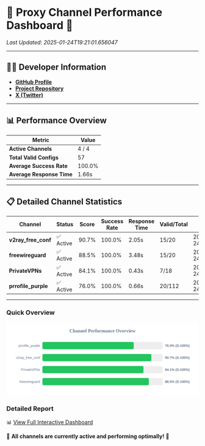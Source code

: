 # 🌟 Proxy Channel Performance Dashboard 🌟

_Last Updated: 2025-01-24T19:21:01.656047_

---

## 👩‍💻 Developer Information

- **[GitHub Profile](https://github.com/4n0nymou3)**  
- **[Project Repository](https://github.com/4n0nymou3/multi-proxy-config-fetcher)**  
- **[X (Twitter)](https://x.com/4n0nymou3)**  

---

## 📊 Performance Overview

| Metric                | Value       |
|-----------------------|-------------|
| **Active Channels**   | 4 / 4       |
| **Total Valid Configs** | 57          |
| **Average Success Rate** | 100.0%      |
| **Average Response Time** | 1.66s       |

---

## 📋 Detailed Channel Statistics

| Channel          | Status     | Score  | Success Rate | Response Time | Valid/Total | Last Success               |
|------------------|------------|--------|--------------|---------------|-------------|----------------------------|
| **v2ray_free_conf**  | ✅ Active  | 90.7%  | 100.0% | 2.05s         | 15/20       | 2025-01-24T19:20:57.676455 |
| **freewireguard**  | ✅ Active  | 88.5%  | 100.0% | 3.48s         | 15/20       | 2025-01-24T19:21:01.654260 |
| **PrivateVPNs**  | ✅ Active  | 84.1%  | 100.0% | 0.43s         | 7/18       | 2025-01-24T19:20:58.148859 |
| **prrofile_purple**  | ✅ Active  | 76.0%  | 100.0% | 0.66s         | 20/112       | 2025-01-24T19:20:55.576899 |

---

### Quick Overview
<div align="center">
  <a href="https://raw.githubusercontent.com/nullluser/NullRepo/refs/heads/main/assets/channel_stats_chart.svg">
    <img src="https://raw.githubusercontent.com/nullluser/NullRepo/refs/heads/main/assets/channel_stats_chart.svg" alt="Source Performance Statistics" width="800">
  </a>
</div>

### Detailed Report
📊 [View Full Interactive Dashboard](https://htmlpreview.github.io/?https://github.com/nullluser/NullRepo/blob/main/assets/performance_report.html)

🎉 **All channels are currently active and performing optimally!** 🎉
